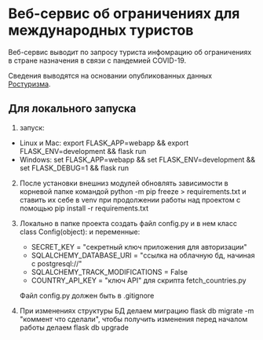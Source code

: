 # Веб-сервис об ограничениях для международных туристов

Веб-сервис выводит по запросу туриста инфомрацию об ограничениях в стране назначения в связи с пандемией COVID-19.

Сведения выводятся на основании опубликованных данных [Ростуризма](https://city.russia.travel/safety/kakie_strany_otkryty/).

## Для локального запуска
1. запуск: 
* Linux и Mac: export FLASK_APP=webapp && export FLASK_ENV=development && flask run
* Windows: set FLASK_APP=webapp && set FLASK_ENV=development && set FLASK_DEBUG=1 && flask run

2. После установки внешниз модулей обновлять зависимости в корневой папке командой python -m pip freeze > requirements.txt и ставить их себе в venv при продолжении работы над проектом с помощью pip install -r requirements.txt

3. Локально в папке проекта создать файл config.py и в нем класс class Config(object): и переменные:
    * SECRET_KEY = "секретный ключ приложения для авторизации"
    * SQLALCHEMY_DATABASE_URI = "ссылка на облачную бд, начиная с postgresql://"
    * SQLALCHEMY_TRACK_MODIFICATIONS = False
    * COUNTRY_API_KEY = "ключ API" для скрипта fetch_countries.py
    
    Файл config.py должен быть в .gitignore

4. При изменениях структуры БД делаем миграцию flask db migrate -m "коммент что сделали", чтобы получить изменения перед началом работы делаем flask db upgrade